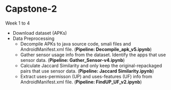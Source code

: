 # Capstone-2

Week 1 to 4
* Download dataset (APKs)
* Data Preprocessing
  * Decompile APKs to java source code, smali files and AndroidManifest.xml file. (**Pipeline: Decompile_apk_v5.ipynb**)
  * Gather sensor usage info from the dataset. Identify the apps that use sensor data.  (**Pipeline: Gather_Sensor-v4.ipynb**)
  * Calculate Jaccard Similarity and only keep the original-repackaged pairs that use sensor data.  (**Pipeline: Jaccard Similarity.ipynb**)
  * Extract uses-permisson (UP) and uses-features (UF) info from AndroidManifest.xml file.  (**Pipeline: FindUP_UF_v2.ipynb**)
  
  
